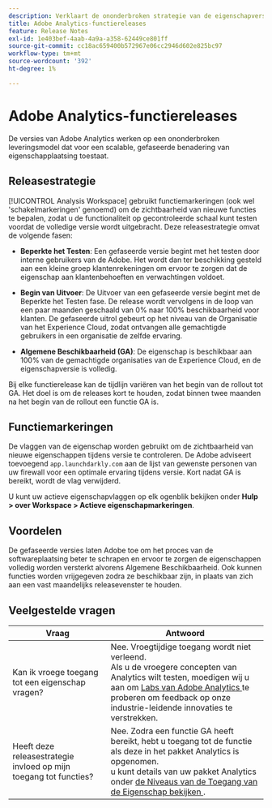 ```yaml
---
description: Verklaart de ononderbroken strategie van de eigenschapversie voor Adobe Analytics
title: Adobe Analytics-functiereleases
feature: Release Notes
exl-id: 1e403bef-4aab-4a9a-a358-62449ce801ff
source-git-commit: cc18ac659400b572967e06cc2946d602e825bc97
workflow-type: tm+mt
source-wordcount: '392'
ht-degree: 1%

---
```


# Adobe Analytics-functiereleases

De versies van Adobe Analytics werken op een ononderbroken leveringsmodel dat voor een scalable, gefaseerde benadering van eigenschapplaatsing toestaat.

## Releasestrategie

[!UICONTROL Analysis Workspace] gebruikt functiemarkeringen (ook wel &#39;schakelmarkeringen&#39; genoemd) om de zichtbaarheid van nieuwe functies te bepalen, zodat u de functionaliteit op gecontroleerde schaal kunt testen voordat de volledige versie wordt uitgebracht. Deze releasestrategie omvat de volgende fasen:

* **Beperkte het Testen**: Een gefaseerde versie begint met het testen door interne gebruikers van de Adobe. Het wordt dan ter beschikking gesteld aan een kleine groep klantenrekeningen om ervoor te zorgen dat de eigenschap aan klantenbehoeften en verwachtingen voldoet.

* **Begin van Uitvoer**: De Uitvoer van een gefaseerde versie begint met de Beperkte het Testen fase. De release wordt vervolgens in de loop van een paar maanden geschaald van 0% naar 100% beschikbaarheid voor klanten. De gefaseerde uitrol gebeurt op het niveau van de Organisatie van het Experience Cloud, zodat ontvangen alle gemachtigde gebruikers in een organisatie de zelfde ervaring.

* **Algemene Beschikbaarheid (GA)**: De eigenschap is beschikbaar aan 100% van de gemachtigde organisaties van de Experience Cloud, en de eigenschapversie is volledig.

Bij elke functierelease kan de tijdlijn variëren van het begin van de rollout tot GA. Het doel is om de releases kort te houden, zodat binnen twee maanden na het begin van de rollout een functie GA is.

## Functiemarkeringen

De vlaggen van de eigenschap worden gebruikt om de zichtbaarheid van nieuwe eigenschappen tijdens versie te controleren. De Adobe adviseert toevoegend `app.launchdarkly.com` aan de lijst van gewenste personen van uw firewall [ ](/help/technotes/ip-addresses.md) voor een optimale ervaring tijdens versie. Kort nadat GA is bereikt, wordt de vlag verwijderd.

U kunt uw actieve eigenschapvlaggen op elk ogenblik bekijken onder **Hulp > over Workspace > Actieve eigenschapmarkeringen**.

## Voordelen

De gefaseerde versies laten Adobe toe om het proces van de softwareplaatsing beter te schrapen en ervoor te zorgen de eigenschappen volledig worden versterkt alvorens Algemene Beschikbaarheid. Ook kunnen functies worden vrijgegeven zodra ze beschikbaar zijn, in plaats van zich aan een vast maandelijks releasevenster te houden.

## Veelgestelde vragen

| Vraag | Antwoord |
| --- | --- |
| Kan ik vroege toegang tot een eigenschap vragen? | Nee. Vroegtijdige toegang wordt niet verleend.<br> Als u de vroegere concepten van Analytics wilt testen, moedigen wij u aan om [ Labs van Adobe Analytics ](/help/analyze/labs.md) te proberen om feedback op onze industrie-leidende innovaties te verstrekken. |
| Heeft deze releasestrategie invloed op mijn toegang tot functies? | Nee. Zodra een functie GA heeft bereikt, hebt u toegang tot de functie als deze in het pakket Analytics is opgenomen.<br> u kunt details van uw pakket Analytics onder [ de Niveaus van de Toegang van de Eigenschap bekijken ](/help/admin/admin/company/feature-access-levels.md). |
